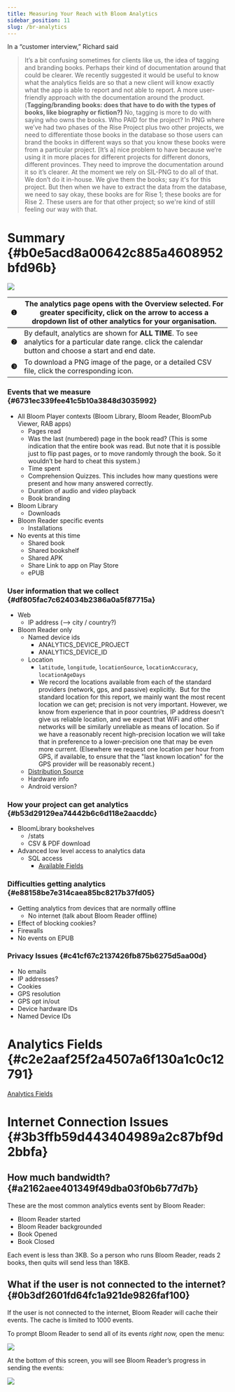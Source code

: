 ```yaml
---
title: Measuring Your Reach with Bloom Analytics
sidebar_position: 11
slug: /br-analytics
---
```




In a “customer interview,” Richard said


> It’s a bit confusing sometimes for clients like us, the idea of tagging and branding books. Perhaps their kind of documentation around that could be clearer. We recently suggested it would be useful to know what the analytics fields are so that a new client will know exactly what the app is able to report and not able to report. A more user-friendly approach with the documentation around the product. (**Tagging/branding books: does that have to do with the types of books, like biography or fiction?)** No, tagging is more to do with saying who owns the books. Who PAID for the project? In PNG where we’ve had two phases of the Rise Project plus two other projects, we need to differentiate those books in the database so those users can brand the books in different ways so that you know these books were from a particular project. [It’s a] nice problem to have because we’re using it in more places for different projects for different donors, different provinces. They need to improve the documentation around it so it’s clearer. At the moment we rely on SIL-PNG to do all of that. We don’t do it in-house. We give them the books; say it's for this project. But then when we have to extract the data from the database, we need to say okay, these books are for Rise 1; these books are for Rise 2. These users are for that other project; so we're kind of still feeling our way with that.


# Summary {#b0e5acd8a00642c885a4608952bfd96b}


![](./br-analytics.c1d02cb6-1524-494c-8885-9eeede9c78c3.png)


| **❶** | The analytics page opens with the **Overview** selected. For greater specificity, click on the arrow to access a dropdown list of other analytics for your organisation.  |
| ----- | ------------------------------------------------------------------------------------------------------------------------------------------------------------------------- |
| **❷** | By default, analytics are shown for **ALL TIME**. To see analytics for a particular date range. click the calendar button and choose a start and end date.                |
| **❸** | To download a PNG image of the page, or a detailed CSV file, click the corresponding icon.                                                                                |


### Events that we measure {#6731ec339fee41c5b10a3848d3035992}

- All Bloom Player contexts (Bloom Library, Bloom Reader, BloomPub Viewer, RAB apps)
	- Pages read
	- Was the last (numbered) page in the book read? (This is some indication that the entire book was read. But note that it is possible just to flip past pages, or to move randomly through the book. So it wouldn’t be hard to cheat this system.)
	- Time spent
	- Comprehension Quizzes. This includes how many questions were present and how many answered correctly.
	- Duration of audio and video playback
	- Book branding
- Bloom Library
	- Downloads
- Bloom Reader specific events
	- Installations
- No events at this time
	- Shared book
	- Shared bookshelf
	- Shared APK
	- Share Link to app on Play Store
	- ePUB

### User information that we collect {#df805fac7c624034b2386a0a5f87715a}

- Web
	- IP address (--> city / country?)
- Bloom Reader only
	- Named device ids
		- ANALYTICS_DEVICE_PROJECT
		- ANALYTICS_DEVICE_ID
	- Location
		- `latitude`, `longitude`, `locationSource`, `locationAccuracy`, `locationAgeDays`
		- We record the locations available from each of the standard providers (network, gps, and passive) explicitly.  But for the standard location for this report, we mainly want the most recent location we can get; precision is not very important. 
		However, we know from experience that in poor countries, IP address doesn't give us reliable location, and we expect that WiFi and other networks will be similarly unreliable as means of location. So if we have a reasonably recent high-precision location we will take that in preference to a lower-precision one that may be even more current. (Elsewhere we request one location per hour from GPS, if available, to ensure that the "last known location" for the GPS provider will be reasonably recent.)
	- [Distribution Source](/bloom-reader-distribution-tags)
	- Hardware info
	- Android version?

### How your project can get analytics {#b53d29129ea74442b6c6d118e2aacddc}

- BloomLibrary bookshelves
	- /stats
	- CSV & PDF download
- Advanced low level access to analytics data
	- SQL access
		- [Available Fields](/analytic-fields)

### Difficulties getting analytics {#e88158be7e314caea85bc8217b37fd05}

- Getting analytics from devices that are normally offline
	- No internet (talk about Bloom Reader offline)
- Effect of blocking cookies?
- Firewalls
- No events on EPUB

### Privacy Issues {#c41cf67c2137426fb875b6275d5aa00d}

- No emails
- IP addresses?
- Cookies
- GPS resolution
- GPS opt in/out
- Device hardware IDs
- Named Device IDs

# Analytics Fields {#c2e2aaf25f2a4507a6f130a1c0c12791}


[Analytics Fields](/analytic-fields)


# Internet Connection Issues {#3b3ffb59d443404989a2c87bf9d2bbfa}


## How much bandwidth? {#a2162aee401349f49dba03f0b6b77d7b}


These are the most common analytics events sent by Bloom Reader:

- Bloom Reader started
- Bloom Reader backgrounded
- Book Opened
- Book Closed

Each event is less than 3KB. So a person who runs Bloom Reader, reads 2 books, then quits will send less than 18KB.


## What if the user is not connected to the internet? {#0b3df2601fd64fc1a921de9826faf100}


If the user is not connected to the internet, Bloom Reader will cache their events. The cache is limited to 1000 events.


To prompt Bloom Reader to send all of its events _right now,_ open the menu:


![](./br-analytics.d1a0f157-98cf-4b9d-98e4-6484fc4b5db7.png)


At the bottom of this screen, you will see Bloom Reader’s progress in sending the events:


![](./br-analytics.c0efd0ed-abb1-45b0-9158-1a2a64ddf92b.png)

